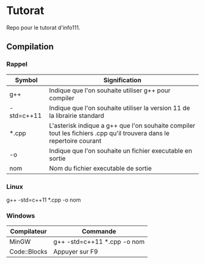 # Tutorat
Repo pour le tutorat d'info111.

## Compilation
### **Rappel**
|  Symbol  | Signification|
|---------------- | -------------|
|g++ | Indique que l'on souhaite utiliser g++ pour compiler |
|-std=c++11 | Indique que l'on souhaite utiliser la version 11 de la librairie standard|
|*.cpp | L'asterisk indique a g++ que l'on souhaite compiler tout les fichiers .cpp qu'il trouvera dans le repertoire courant|
|-o | Indique que l'on souhaite un fichier executable en sortie|
| nom | Nom du fichier executable de sortie |

### **Linux**

g++ -std=c++11 *.cpp -o nom

### **Windows**

|Compilateur | Commande|
|------------ | -------------|
|MinGW | g++ -std=c++11 *.cpp -o nom |
|Code::Blocks | Appuyer sur F9|
